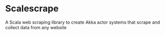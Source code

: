 Scalescrape
===========

A Scala web scraping library to create Akka actor systems that scrape and collect data from any website
